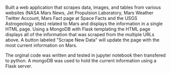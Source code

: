 Built a web application that scrapes data, images, and tables from various websites (NASA Mars News, Jet Propulsion Laboratory, Mars Weather Twitter Account, Mars Fact page at Space Facts and the USGS Astrogeology sites) related to Mars and displays the information in a single HTML page. Using a MongoDB with Flask templating the HTML page displays all of the information that was scraped from the multiple URLs above.  A button labeled "Scrape New Data" will update the page with the most current information on Mars.

The orginal code was written and tested in jupyter notebook then transfered to python.  A mongoDB was used to hold the current information using a Flask server.
